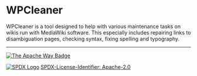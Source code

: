 # WPCleaner
WPCleaner is a tool designed to help with various maintenance tasks on wikis run with MediaWiki software.
This especially includes repairing links to disambiguation pages, checking syntax, fixing spelling and typography.

---

[![The Apache Way Badge](https://user-images.githubusercontent.com/15098724/67586042-964c7100-f705-11e9-87d2-c1959500b578.png)](http://www.apache.org/licenses/LICENSE-2.0)

[![SPDX Logo](https://user-images.githubusercontent.com/15098724/57586996-dc44ae00-74b2-11e9-92a4-8ad1b6d81d0a.png)](https://spdx.org/) [SPDX-License-Identifier: Apache-2.0](https://spdx.org/licenses/Apache-2.0.html)
